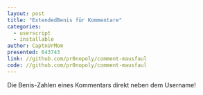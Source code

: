 ```yaml
---
layout: post
title: "ExtendedBenis für Kommentare"
categories:
  - userscript
  - installable
author: CaptnUrMom
presented: 643743
link: //github.com/pr0nopoly/comment-mausfaul
code: //github.com/pr0nopoly/comment-mausfaul
---
```


Die Benis-Zahlen eines Kommentars direkt neben dem Username!
